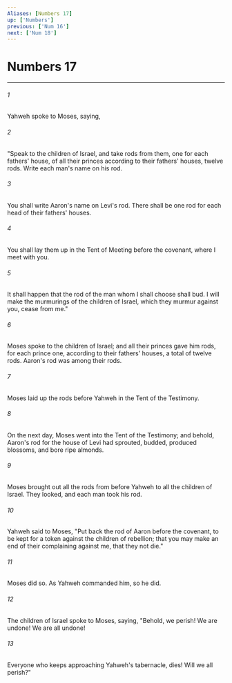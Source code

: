 ```yaml
---
Aliases: [Numbers 17]
up: ['Numbers']
previous: ['Num 16']
next: ['Num 18']
---
```

# Numbers 17
***





###### 1 

Yahweh spoke to Moses, saying, 



###### 2 

"Speak to the children of Israel, and take rods from them, one for each fathers' house, of all their princes according to their fathers' houses, twelve rods. Write each man's name on his rod. 



###### 3 

You shall write Aaron's name on Levi's rod. There shall be one rod for each head of their fathers' houses. 



###### 4 

You shall lay them up in the Tent of Meeting before the covenant, where I meet with you. 



###### 5 

It shall happen that the rod of the man whom I shall choose shall bud. I will make the murmurings of the children of Israel, which they murmur against you, cease from me." 



###### 6 

Moses spoke to the children of Israel; and all their princes gave him rods, for each prince one, according to their fathers' houses, a total of twelve rods. Aaron's rod was among their rods. 



###### 7 

Moses laid up the rods before Yahweh in the Tent of the Testimony. 



###### 8 

On the next day, Moses went into the Tent of the Testimony; and behold, Aaron's rod for the house of Levi had sprouted, budded, produced blossoms, and bore ripe almonds. 



###### 9 

Moses brought out all the rods from before Yahweh to all the children of Israel. They looked, and each man took his rod. 



###### 10 

Yahweh said to Moses, "Put back the rod of Aaron before the covenant, to be kept for a token against the children of rebellion; that you may make an end of their complaining against me, that they not die." 



###### 11 

Moses did so. As Yahweh commanded him, so he did. 



###### 12 

The children of Israel spoke to Moses, saying, "Behold, we perish! We are undone! We are all undone! 



###### 13 

Everyone who keeps approaching Yahweh's tabernacle, dies! Will we all perish?"

